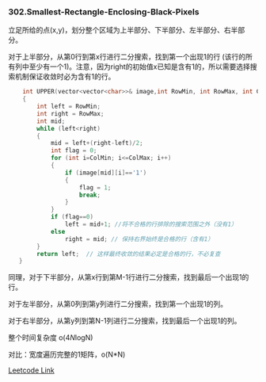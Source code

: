 ### 302.Smallest-Rectangle-Enclosing-Black-Pixels

立足所给的点(x,y)，划分整个区域为上半部分、下半部分、左半部分、右半部分。

对于上半部分，从第0行到第x行进行二分搜索，找到第一个出现1的行 (该行的所有列中至少有一个1)。注意，因为right的初始值x已知是含有1的，所以需要选择搜索机制保证收敛时必为含有1的行。
```cpp
    int UPPER(vector<vector<char>>& image,int RowMin, int RowMax, int ColMin, int ColMax)
    {
        int left = RowMin;
        int right = RowMax;
        int mid;
        while (left<right)
        {
            mid = left+(right-left)/2;
            int flag = 0;
            for (int i=ColMin; i<=ColMax; i++)
            {
                if (image[mid][i]=='1')
                {
                    flag = 1;
                    break;
                }
            }
            if (flag==0)
                left = mid+1; //将不合格的行排除的搜索范围之外（没有1）
            else
                right = mid; // 保持右界始终是合格的行（含有1）
        }
        return left;  // 这样最终收敛的结果必定是合格的行，不必复查
   }
```
同理，对于下半部分，从第x行到第M-1行进行二分搜索，找到最后一个出现1的行。

对于左半部分，从第0列到第y列进行二分搜索，找到第一个出现1的列。

对于右半部分，从第y列到第N-1列进行二分搜索，找到最后一个出现1的列。

整个时间复杂度 o(4*N*logN)

对比：宽度遍历完整的1矩阵，o(N*N)


[Leetcode Link](https://leetcode.com/problems/smallest-rectangle-enclosing-black-pixels)